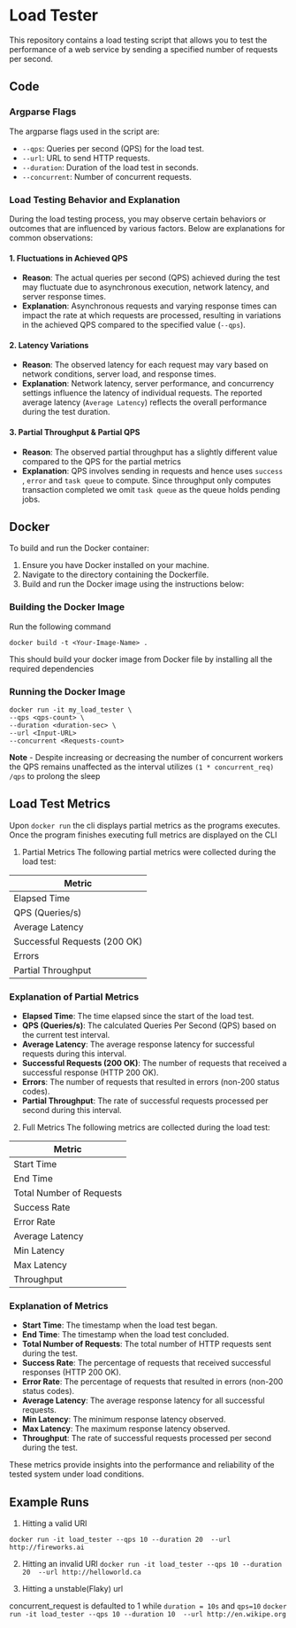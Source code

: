 # Load Tester

This repository contains a load testing script that allows you to test the performance of a web service by sending a specified number of requests per second.

## Code

### Argparse Flags
The argparse flags used in the script are:
- `--qps`: Queries per second (QPS) for the load test.
- `--url`: URL to send HTTP requests.
- `--duration`: Duration of the load test in seconds.
- `--concurrent`: Number of concurrent requests.

### Load Testing Behavior and Explanation
During the load testing process, you may observe certain behaviors or outcomes that are influenced by various factors. Below are explanations for common observations:

#### 1. Fluctuations in Achieved QPS
- **Reason**: The actual queries per second (QPS) achieved during the test may fluctuate due to asynchronous execution, network latency, and server response times.
- **Explanation**: Asynchronous requests and varying response times can impact the rate at which requests are processed, resulting in variations in the achieved QPS compared to the specified value (`--qps`).

#### 2. Latency Variations
- **Reason**: The observed latency for each request may vary based on network conditions, server load, and response times.
- **Explanation**: Network latency, server performance, and concurrency settings influence the latency of individual requests. The reported average latency (`Average Latency`) reflects the overall performance during the test duration.

#### 3. Partial Throughput & Partial QPS
- **Reason**: The observed partial throughput has a slightly different value compared to the QPS for the partial metrics
- **Explanation**: QPS involves sending in requests and hence uses `success `, `error` and `task queue` to compute. Since throughput only computes transaction completed we omit `task queue` as the queue holds pending jobs. 


## Docker

To build and run the Docker container:

1. Ensure you have Docker installed on your machine.
2. Navigate to the directory containing the Dockerfile.
3. Build and run the Docker image using the instructions below:

### Building the Docker Image

Run the following command

```docker build -t <Your-Image-Name> .```

This should build your docker image from Docker file by installing all the required dependencies

### Running the Docker Image

``` 
docker run -it my_load_tester \
--qps <qps-count> \
--duration <duration-sec> \
--url <Input-URL>
--concurrent <Requests-count>
 ```
 **Note** - Despite increasing or decreasing the number of concurrent workers the QPS remains unaffected as the interval utilizes ```(1 * concurrent_req) /qps``` to prolong the sleep


## Load Test Metrics

Upon ```docker run``` the cli displays partial metrics as the programs executes.
Once the program finishes executing full metrics are displayed on the CLI

1. Partial Metrics
The following partial metrics were collected during the load test:

| Metric               |
|----------------------|
| Elapsed Time         |
| QPS (Queries/s)      |
| Average Latency      | 
| Successful Requests (200 OK) |
| Errors               |
| Partial Throughput   |

### Explanation of Partial Metrics

- **Elapsed Time**: The time elapsed since the start of the load test.
- **QPS (Queries/s)**: The calculated Queries Per Second (QPS) based on the current test interval.
- **Average Latency**: The average response latency for successful requests during this interval.
- **Successful Requests (200 OK)**: The number of requests that received a successful response (HTTP 200 OK).
- **Errors**: The number of requests that resulted in errors (non-200 status codes).
- **Partial Throughput**: The rate of successful requests processed per second during this interval.

2. Full Metrics
The following metrics are collected during the load test:

| Metric               |
|----------------------|
| Start Time           |
| End Time             |
| Total Number of Requests |
| Success Rate         | 
| Error Rate           |
| Average Latency      | 
| Min Latency          | 
| Max Latency          |
| Throughput           | 

### Explanation of Metrics

- **Start Time**: The timestamp when the load test began.
- **End Time**: The timestamp when the load test concluded.
- **Total Number of Requests**: The total number of HTTP requests sent during the test.
- **Success Rate**: The percentage of requests that received successful responses (HTTP 200 OK).
- **Error Rate**: The percentage of requests that resulted in errors (non-200 status codes).
- **Average Latency**: The average response latency for all successful requests.
- **Min Latency**: The minimum response latency observed.
- **Max Latency**: The maximum response latency observed.
- **Throughput**: The rate of successful requests processed per second during the test.

These metrics provide insights into the performance and reliability of the tested system under load conditions.


## Example Runs

1. Hitting a valid URl

```docker run -it load_tester --qps 10 --duration 20  --url http://fireworks.ai```

2. Hitting an invalid URl
```docker run -it load_tester --qps 10 --duration 20  --url http://helloworld.ca```

3. Hitting a unstable(Flaky) url

 concurrent_request is defaulted to 1 while `duration = 10s` and `qps=10`
```docker run -it load_tester --qps 10 --duration 10  --url http://en.wikipe.org```